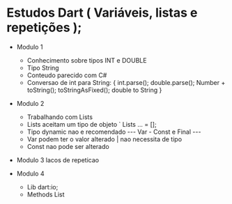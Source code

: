 # Estudos Dart ( Variáveis, listas e repetições );
- Modulo 1
   + Conhecimento sobre tipos INT e DOUBLE
   + Tipo String 
   + Conteudo parecido com C#
   + Conversao de int para String: {
      int.parse();
      double.parse();
      Number + toString();
      toStringAsFixed(); double to String
   }

- Modulo 2
   + Trabalhando com Lists
   + Lists aceitam um tipo de objeto
   ` Lists<TIPO DE DADO> ... = [];
   + Tipo dynamic nao e recomendado
   --- Var - Const e Final ---
   + Var podem ter o valor alterado | nao necessita de tipo
   + Const nao pode ser alterado

- Modulo 3
   lacos de repeticao

- Modulo 4 
   + Lib dart:io;
   + Methods List